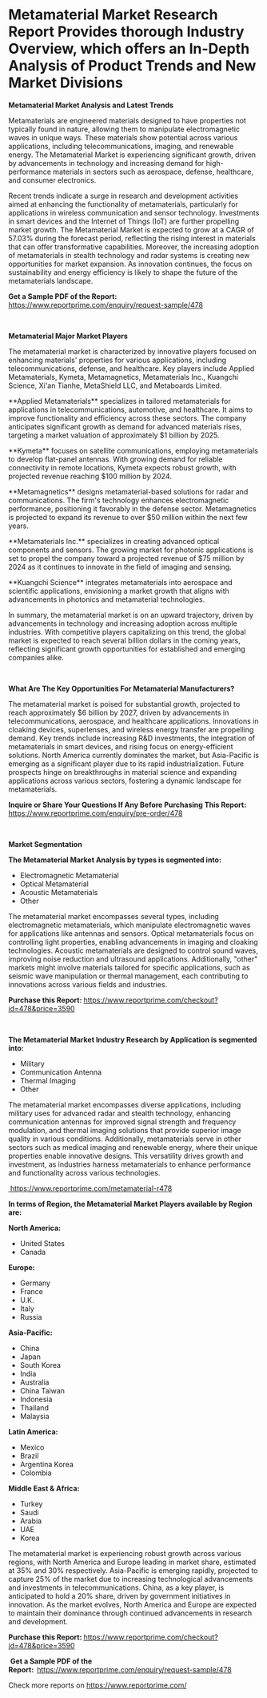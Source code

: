 <p><h1>Metamaterial Market Research Report Provides thorough Industry Overview, which offers an In-Depth Analysis of Product Trends and New Market Divisions</h1></p><p><strong>Metamaterial Market Analysis and Latest Trends</strong></p>
<p><p>Metamaterials are engineered materials designed to have properties not typically found in nature, allowing them to manipulate electromagnetic waves in unique ways. These materials show potential across various applications, including telecommunications, imaging, and renewable energy. The Metamaterial Market is experiencing significant growth, driven by advancements in technology and increasing demand for high-performance materials in sectors such as aerospace, defense, healthcare, and consumer electronics.</p><p>Recent trends indicate a surge in research and development activities aimed at enhancing the functionality of metamaterials, particularly for applications in wireless communication and sensor technology. Investments in smart devices and the Internet of Things (IoT) are further propelling market growth. The Metamaterial Market is expected to grow at a CAGR of 57.03% during the forecast period, reflecting the rising interest in materials that can offer transformative capabilities. Moreover, the increasing adoption of metamaterials in stealth technology and radar systems is creating new opportunities for market expansion. As innovation continues, the focus on sustainability and energy efficiency is likely to shape the future of the metamaterials landscape.</p></p>
<p><strong>Get a Sample PDF of the Report:&nbsp;</strong> <a href="https://www.reportprime.com/enquiry/request-sample/478?utm_campaign=3249&utm_medium=2&utm_source=Github&utm_content=ia&utm_term=18032025&utm_id=metamaterial">https://www.reportprime.com/enquiry/request-sample/478</a></p>
<p>&nbsp;</p>
<p><strong>Metamaterial Major Market Players</strong></p>
<p><p>The metamaterial market is characterized by innovative players focused on enhancing materials' properties for various applications, including telecommunications, defense, and healthcare. Key players include Applied Metamaterials, Kymeta, Metamagnetics, Metamaterials Inc., Kuangchi Science, Xi'an Tianhe, MetaShield LLC, and Metaboards Limited.</p><p>**Applied Metamaterials** specializes in tailored metamaterials for applications in telecommunications, automotive, and healthcare. It aims to improve functionality and efficiency across these sectors. The company anticipates significant growth as demand for advanced materials rises, targeting a market valuation of approximately $1 billion by 2025.</p><p>**Kymeta** focuses on satellite communications, employing metamaterials to develop flat-panel antennas. With growing demand for reliable connectivity in remote locations, Kymeta expects robust growth, with projected revenue reaching $100 million by 2024.</p><p>**Metamagnetics** designs metamaterial-based solutions for radar and communications. The firm's technology enhances electromagnetic performance, positioning it favorably in the defense sector. Metamagnetics is projected to expand its revenue to over $50 million within the next few years.</p><p>**Metamaterials Inc.** specializes in creating advanced optical components and sensors. The growing market for photonic applications is set to propel the company toward a projected revenue of $75 million by 2024 as it continues to innovate in the field of imaging and sensing.</p><p>**Kuangchi Science** integrates metamaterials into aerospace and scientific applications, envisioning a market growth that aligns with advancements in photonics and metamaterial technologies.</p><p>In summary, the metamaterial market is on an upward trajectory, driven by advancements in technology and increasing adoption across multiple industries. With competitive players capitalizing on this trend, the global market is expected to reach several billion dollars in the coming years, reflecting significant growth opportunities for established and emerging companies alike.</p></p>
<p>&nbsp;</p>
<p><strong>What Are The Key Opportunities For Metamaterial Manufacturers?</strong></p>
<p><p>The metamaterial market is poised for substantial growth, projected to reach approximately $6 billion by 2027, driven by advancements in telecommunications, aerospace, and healthcare applications. Innovations in cloaking devices, superlenses, and wireless energy transfer are propelling demand. Key trends include increasing R&D investments, the integration of metamaterials in smart devices, and rising focus on energy-efficient solutions. North America currently dominates the market, but Asia-Pacific is emerging as a significant player due to its rapid industrialization. Future prospects hinge on breakthroughs in material science and expanding applications across various sectors, fostering a dynamic landscape for metamaterials.</p></p>
<p><strong>Inquire or Share Your Questions If Any Before Purchasing This Report:</strong> <a href="https://www.reportprime.com/enquiry/pre-order/478?utm_campaign=3249&utm_medium=2&utm_source=Github&utm_content=ia&utm_term=18032025&utm_id=metamaterial">https://www.reportprime.com/enquiry/pre-order/478</a></p>
<p>&nbsp;</p>
<p><strong>Market Segmentation</strong></p>
<p><strong>The Metamaterial Market Analysis by types is segmented into:</strong></p>
<p><ul><li>Electromagnetic Metamaterial</li><li>Optical Metamaterial</li><li>Acoustic Metamaterials</li><li>Other</li></ul></p>
<p><p>The metamaterial market encompasses several types, including electromagnetic metamaterials, which manipulate electromagnetic waves for applications like antennas and sensors. Optical metamaterials focus on controlling light properties, enabling advancements in imaging and cloaking technologies. Acoustic metamaterials are designed to control sound waves, improving noise reduction and ultrasound applications. Additionally, "other" markets might involve materials tailored for specific applications, such as seismic wave manipulation or thermal management, each contributing to innovations across various fields and industries.</p></p>
<p><strong>Purchase this Report:&nbsp;</strong><a href="https://www.reportprime.com/checkout?id=478&price=3590&utm_campaign=3249&utm_medium=2&utm_source=Github&utm_content=ia&utm_term=18032025&utm_id=metamaterial">https://www.reportprime.com/checkout?id=478&price=3590</a></p>
<p>&nbsp;</p>
<p><strong>The Metamaterial Market Industry Research by Application is segmented into:</strong></p>
<p><ul><li>Military</li><li>Communication Antenna</li><li>Thermal Imaging</li><li>Other</li></ul></p>
<p><p>The metamaterial market encompasses diverse applications, including military uses for advanced radar and stealth technology, enhancing communication antennas for improved signal strength and frequency modulation, and thermal imaging solutions that provide superior image quality in various conditions. Additionally, metamaterials serve in other sectors such as medical imaging and renewable energy, where their unique properties enable innovative designs. This versatility drives growth and investment, as industries harness metamaterials to enhance performance and functionality across various technologies.</p></p>
<p><a href="https://www.reportprime.com/metamaterial-r478?utm_campaign=3249&utm_medium=2&utm_source=Github&utm_content=ia&utm_term=18032025&utm_id=metamaterial">&nbsp;https://www.reportprime.com/metamaterial-r478</a></p>
<p><strong>In terms of Region, the Metamaterial Market Players available by Region are:</strong></p>
<p>
    <p> <strong> North America: </strong>
        <ul>
            <li>United States</li>
            <li>Canada</li>
        </ul>
        </p> 
    <p> <strong> Europe: </strong>
        <ul>
            <li>Germany</li>
            <li>France</li>
            <li>U.K.</li>
            <li>Italy</li>
            <li>Russia</li>
        </ul>
        </p> 
    <p> <strong> Asia-Pacific: </strong>
        <ul>
            <li>China</li>
            <li>Japan</li>
            <li>South Korea</li>
            <li>India</li>
            <li>Australia</li>
            <li>China Taiwan</li>
            <li>Indonesia</li>
            <li>Thailand</li>
            <li>Malaysia</li>
        </ul>
        </p> 
    <p> <strong> Latin America: </strong>
        <ul>
            <li>Mexico</li>
            <li>Brazil</li>
            <li>Argentina Korea</li>
            <li>Colombia</li>
        </ul>
        </p> 
    <p> <strong> Middle East & Africa: </strong>
        <ul>
            <li>Turkey</li>
            <li>Saudi</li>
            <li>Arabia</li>
            <li>UAE</li>
            <li>Korea</li>
        </ul>
    </p>
    </p>
<p><p>The metamaterial market is experiencing robust growth across various regions, with North America and Europe leading in market share, estimated at 35% and 30% respectively. Asia-Pacific is emerging rapidly, projected to capture 25% of the market due to increasing technological advancements and investments in telecommunications. China, as a key player, is anticipated to hold a 20% share, driven by government initiatives in innovation. As the market evolves, North America and Europe are expected to maintain their dominance through continued advancements in research and development.</p></p>
<p><strong>Purchase this Report: </strong><a href="https://www.reportprime.com/checkout?id=478&price=3590&utm_campaign=3249&utm_medium=2&utm_source=Github&utm_content=ia&utm_term=18032025&utm_id=metamaterial">https://www.reportprime.com/checkout?id=478&price=3590</a></p>
<p>&nbsp;<strong>Get a Sample PDF of the Report:&nbsp;&nbsp;</strong><a href="https://www.reportprime.com/enquiry/request-sample/478?utm_campaign=3249&utm_medium=2&utm_source=Github&utm_content=ia&utm_term=18032025&utm_id=metamaterial">https://www.reportprime.com/enquiry/request-sample/478</a></p>
<p><strong></strong></p>
<p>Check more reports on <a href="https://www.reportprime.com/?utm_campaign=3249&utm_medium=2&utm_source=Github&utm_content=ia&utm_term=18032025&utm_id=metamaterial">https://www.reportprime.com/</a></p>